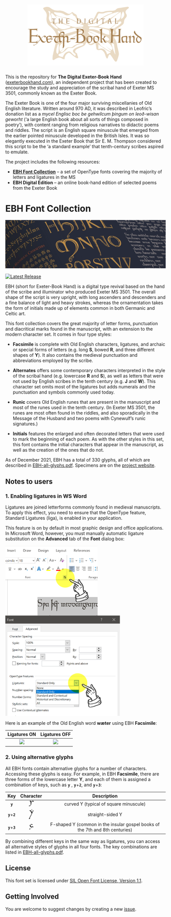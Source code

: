 <h1 align="center">
  <img src="images/debh-logo.svg" width="365" alt="The Digital Exeter-Book Hand Project Logo" />
</h1> 

This is the repository for **The Digital Exeter-Book Hand** ([exeterbookhand.com](https://www.exeterbookhand.com)), an independent project that has been created to encourage the study and appreciation of the scribal hand of Exeter MS 3501, commonly known as the Exeter Book.

The Exeter Book is one of the four major surviving miscellanies of Old English literature. Written around 970 AD, it was described in Leofric’s donation list as a _mycel Englisc boc be gehwilcum þingum on leoð-wisan geworht_ (‘a large English book about all sorts of things composed in poetry’), with content ranging from religious narratives to didactic poems and riddles. The script is an English square minuscule that emerged from the earlier pointed minuscule developed in the British Isles. It was so elegantly executed in the Exeter Book that Sir E. M. Thompson considered this script to be the ‘a standard example’ that tenth-century scribes aspired to emulate.

The project includes the following resources:
  * [**EBH Font Collection**](#ebh-font-collection) – a set of OpenType fonts covering the majority of letters and ligatures in the MS
  * **EBH Digital Edition** – an online book-hand edition of selected poems from the Exeter Book
 
# EBH Font Collection

<img src="images/mu02.png" alt="The Font Collection" />

[![Latest Release](https://img.shields.io/github/v/release/rubywku/exeterbookhand?label=Download%20Release&logo=Github)](https://github.com/rubywku/exeterbookhand/releases/latest)

EBH (short for Exeter-Book Hand) is a digital type revival based on the hand of the scribe and illuminator who produced Exeter MS 3501. The overall shape of the script is very upright, with long ascenders and descenders and a fine balance of light and heavy strokes, whereas the ornamentation takes the form of initials made up of elements common in both Germanic and Celtic art. 

This font collection covers the great majority of letter forms, punctuation and diacritical marks found in the manuscript, with an extension to the modern character set. It comes in four type styles:

  * **Facsimile** is complete with Old English characters, ligatures, and archaic or special forms of letters (e.g. long **S**, bowed **R**, and three different shapes of **Y**). It also contains the medieval punctuation and abbreviations employed by the scribe.

  * **Alternates** offers some contemporary characters interpreted in the style of the scribal hand (e.g. lowercase **R** and **S**), as well as letters that were not used by English scribes in the tenth century (e.g. **J** and **W**). This character set omits most of the ligatures but adds numerals and the punctuation and symbols commonly used today.

  * **Runic** covers Old English runes that are present in the manuscript and most of the runes used in the tenth century. (In Exeter MS 3501, the runes are most often found in the riddles, and also sporadically in the Message of the Husband and two poems with Cynewulf’s runic signatures.)

  * **Initials** features the enlarged and often decorated letters that were used to mark the beginning of each poem. As with the other styles in this set, this font contains the initial characters that appear in the manuscript, as well as the creation of the ones that do not.

As of December 2021, EBH has a total of 330 glyphs, all of which are described in [EBH-all-glyphs.pdf](EBH-all-glyphs.pdf). Specimens are on the [project website](https://www.exeterbookhand.com).

## Notes to users

### 1. Enabling ligatures in WS Word

Ligatures are joined letterforms commonly found in medieval manuscripts. To apply this effect, you need to ensure that the OpenType feature, Standard Ligatures (liga), is enabled in your application.

This feature is on by default in most graphic design and office applications. In Microsoft Word, however, you must manually automatic ligature substitution on the **Advanced** tab of the **Font** dialog box:

<p float="left">
<img src="images/liga-MS-Word.png" width="290" align="top" alt="Enable Ligatures in WS Word" />
<img src="images/liga-MS-Word-02.png" width="360" align="top" alt="Enable Ligatures in WS Word" />
</p>

Here is an example of the Old English word **wæter** using EBH **Facsimile**:

| Ligatures ON            | Ligatures OFF |
:-------------------------:|:-------------------------:
<img src="images/wæter-1.svg" height="45"/>  |  <img src="images/wæter-2.svg" height="45"/>

### 2. Using alternative glyphs

All EBH fonts contain alternative glyphs for a number of characters. Accessing these glyphs is easy. For example, in EBH **Facsimile**, there are three forms of the lowercase letter **Y**, and each of them is assigned a combination of keys, such as **`y`** , **`y`**+**`2`**, and **`y`**+**`3`**:

| Key             |  Character | Description |
:-------------------------:|:-------------------------:|:-------------------------:
**`y`**          |  <img src="images/y-1.svg" width="15"/>  | curved Y (typical of square minuscule) 
**`y`**+**`2`**  |  <img src="images/y-2.svg" width="15"/>  | straight-sided Y
**`y`**+**`3`**  |  <img src="images/y-3.svg" width="15"/>  | F-shaped Y (common in the insular gospel books of the 7th and 8th centuries)

By combining different keys in the same way as ligatures, you can access all alternative styles of glyphs in all four fonts. The key combinations are listed in [EBH-all-glyphs.pdf](EBH-all-glyphs.pdf).

## License

This font set is licensed under [SIL Open Font License, Version 1.1](OFL.md).

## Getting Involved

You are welcome to suggest changes by creating a new [issue](https://github.com/rubywku/exeterbookhand/issues).
